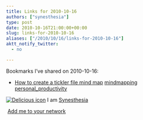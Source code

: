 ```yaml
---
title: Links for 2010-10-16
authors: ["synesthesia"]
type: post
date: 2010-10-16T21:00:00+00:00
slug: links-for-2010-10-16 
aliases: ["/2010/10/16/links-for-2010-10-16"]
aktt_notify_twitter:
  - no

---
```

Bookmarks I&#8217;ve shared on 2010-10-16:

  * [How to create a tickler file mind map][1] 
    [mindmapping][2] [personal_productivity][3] </li> </ul> 
    
    <p class="deliciouslink">
      <a href="https://del.icio.us/synesthesia" title="See all my bookmarks on del.icio.us"><img src="https://www.synesthesia.co.uk/images/deliciousicon.jpg" alt="Delicious icon" /></a>&nbsp;I am <a href="https://del.icio.us/synesthesia" title="See all my bookmarks on del.icio.us">Synesthesia</a>
    </p>
    
    <p class="deliciouslink">
      <a href="https://del.icio.us/network?add=synesthesia" title="Add me to your del.icio.us network"><img src="https://www.synesthesia.co.uk/images/add.gif" alt="" /></a>&nbsp;<a href="https://del.icio.us/network?add=synesthesia" title="Add me to your del.icio.us network">Add me to your network</a>
    </p>

 [1]: https://mindmappingsoftwareblog.com/tickler-file-mind-map/
 [2]: https://delicious.com/synesthesia/mindmapping
 [3]: https://delicious.com/synesthesia/personal_productivity